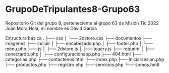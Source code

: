 # GrupoDeTripulantes8-Grupo63
Repositorio Git del grupo 8, perteneciente al grupo 63 de Misión Tic 2022
Juan Mora
Hola, mi nombre es David García


Estructura básica
.
├── css
│   └── 2dstore.css
├── documentos
├── imagenes
├── incluir
│   ├── encabezado.php
│   ├── footer.php
│   └── menu.php
├── js
│   ├── 2dstore.js
│   ├── jquery.js
├── requerir
│   ├── conectardb.php
│   ├── configuracionapp.php
├── 404.html
├── categorias.php
├── contactenos.html
├── index.php
├── iniciarsesion.php
├── productos.php
├── registro.php
├── servicios.php
└── somos.hmtl
